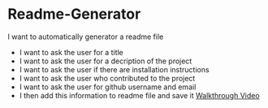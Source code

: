# Readme-Generator

I want to automatically generator a readme file

- I want to ask the user for a title
- I want to ask the user for a decription of the project
- I want to ask the user if there are installation instructions
- I want to ask the user who contributed to the project
- I want to ask the user for github username and email
- I then add this information to readme file and save it
  [Walkthrough Video](https://drive.google.com/file/d/1_rCShkHSJW8FsZbHuBa7hWJ0PSeU_8LS/view)
